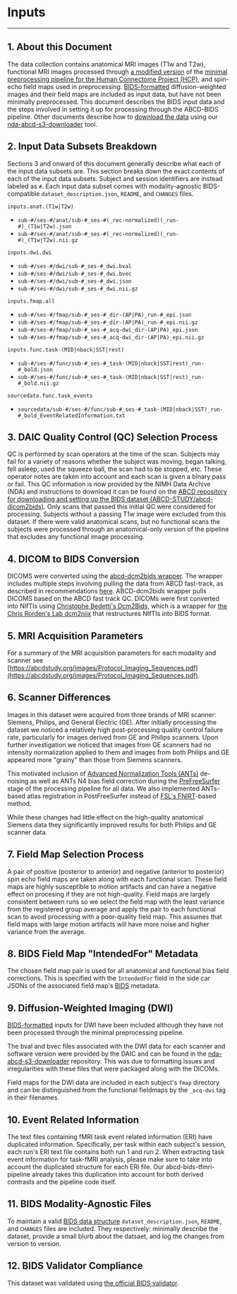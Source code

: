 # Inputs

---

## 1. About this Document

The data collection contains anatomical MRI images (T1w and T2w), functional MRI images processed through [a modified version](https://github.com/DCAN-Labs/DCAN-HCP) of the [minimal preprocessing pipeline for the Human Connectome Project (HCP)](https://doi.org/10.1016/j.neuroimage.2013.04.127), and spin-echo field maps used in preprocessing.  [BIDS-formatted](https://bids-specification.readthedocs.io/en/stable/) diffusion-weighted images and their field maps are included as input data, but have not been minimally preprocessed.  This document describes the BIDS input data and the steps involved in setting it up for processing through the ABCD-BIDS pipeline. Other documents describe how to [download the data](https://collection3165.readthedocs.io/en/stable/recommendations/#4-downloading-and-unpacking-data) using our [nda-abcd-s3-downloader](https://github.com/ABCD-STUDY/nda-abcd-s3-downloader) tool.

## 2. Input Data Subsets Breakdown

Sections 3 and onward of this document generally describe what each of the input data subsets are.  This section breaks down the exact contents of each of the input data subsets.  Subject and session identifiers are instead labeled as `#`.  Each input data subset comes with modality-agnostic BIDS-compatible `dataset_description.json`, `README`, and `CHANGES` files.

`inputs.anat.(T1w|T2w)`

- `sub-#/ses-#/anat/sub-#_ses-#(_rec-normalized)(_run-#)_(T1w|T2w).json`
- `sub-#/ses-#/anat/sub-#_ses-#(_rec-normalized)(_run-#)_(T1w|T2w).nii.gz`

`inputs.dwi.dwi`

- `sub-#/ses-#/dwi/sub-#_ses-#_dwi.bval`
- `sub-#/ses-#/dwi/sub-#_ses-#_dwi.bvec`
- `sub-#/ses-#/dwi/sub-#_ses-#_dwi.json`
- `sub-#/ses-#/dwi/sub-#_ses-#_dwi.nii.gz`

`inputs.fmap.all`

- `sub-#/ses-#/fmap/sub-#_ses-#_dir-(AP|PA)_run-#_epi.json`
- `sub-#/ses-#/fmap/sub-#_ses-#_dir-(AP|PA)_run-#_epi.nii.gz`
- `sub-#/ses-#/fmap/sub-#_ses-#_acq-dwi_dir-(AP|PA)_epi.json`
- `sub-#/ses-#/fmap/sub-#_ses-#_acq-dwi_dir-(AP|PA)_epi.nii.gz`

`inputs.func.task-(MID|nback|SST|rest)`

- `sub-#/ses-#/func/sub-#_ses-#_task-(MID|nback|SST|rest)_run-#_bold.json`
- `sub-#/ses-#/func/sub-#_ses-#_task-(MID|nback|SST|rest)_run-#_bold.nii.gz`

`sourcedata.func.task_events`

- `sourcedata/sub-#/ses-#/func/sub-#_ses-#_task-(MID|nback|SST)_run-#_bold_EventRelatedInformation.txt`

## 3. DAIC Quality Control (QC) Selection Process

QC is performed by scan operators at the time of the scan. Subjects may fail for a variety of reasons whether the subject was moving, began talking, fell asleep, used the squeeze ball, the scan had to be stopped, etc. These operator notes are taken into account and each scan is given a binary pass or fail.  This QC information is now provided by the NIMH Data Archive (NDA) and instructions to download it can be found on the [ABCD repository for downloading and setting up the BIDS dataset (ABCD-STUDY/abcd-dicom2bids)](https://github.com/ABCD-STUDY/abcd-dicom2bids).  Only scans that passed this initial QC were considered for processing.  Subjects without a passing T1w image were excluded from this dataset.  If there were valid anatomical scans, but no functional scans the subjects were processed through an anatomical-only version of the pipeline that excludes any functional image processing.

## 4. DICOM to BIDS Conversion

DICOMS were converted using the [abcd-dcm2bids wrapper](https://github.com/ABCD-STUDY/abcd-dicom2bids). The wrapper includes multiple steps involving pulling the data from ABCD fast-track, as described in recommendations [here](https://collection3165.readthedocs.io/en/stable/recommendations/#4-downloading-and-unpacking-data). ABCD-dcm2bids wrapper pulls DICOMS based on the ABCD fast track QC. DICOMs were first converted into NIfTIs using [Christophe Bedetti's Dcm2Bids](https://github.com/cbedetti/Dcm2Bids), which is a wrapper for [the Chris Rorden's Lab dcm2niix](https://github.com/rordenlab/dcm2niix) that restructures NIfTIs into BIDS format.

## 5. MRI Acquisition Parameters

For a summary of the MRI acquisition parameters for each modality and scanner see [https://abcdstudy.org/images/Protocol_Imaging_Sequences.pdf](https://abcdstudy.org/images/Protocol_Imaging_Sequences.pdf).

## 6. Scanner Differences

Images in this dataset were acquired from three brands of MRI scanner: Siemens, Philips, and General Electric (GE).  After initially processing the dataset we noticed a relatively high post-processing quality control failure rate, particularly for images derived from GE and Philips scanners.  Upon further investigation we noticed that images from GE scanners had no intensity normalization applied to them and images from both Philips and GE appeared more "grainy" than those from Siemens scanners.

This motivated inclusion of [Advanced Normalization Tools (ANTs)](https://github.com/ANTsX/ANTs) de-noising as well as ANTs N4 bias field correction during the [PreFreeSurfer](https://github.com/DCAN-Labs/DCAN-HCP/tree/master/PreFreeSurfer) stage of the processing pipeline for all data.  We also implemented ANTs-based atlas registration in PostFreeSurfer instead of [FSL's FNIRT](https://fsl.fmrib.ox.ac.uk/fsl/fslwiki/FNIRT)-based method.

While these changes had little effect on the high-quality anatomical Siemens data they significantly improved results for both Philips and GE scanner data.

## 7. Field Map Selection Process

A pair of positive (posterior to anterior) and negative (anterior to posterior) spin echo field maps are taken along with each functional scan.  These field maps are highly susceptible to motion artifacts and can have a negative effect on procesing if they are not high-quality.  Field maps are largely consistent between runs so we select the field map with the least variance from the registered group average and apply the pair to each functional scan to avoid processing with a poor-quality field map.  This assumes that field maps with large motion artifacts will have more noise and higher variance from the average.

## 8. BIDS Field Map "IntendedFor" Metadata

The chosen field map pair is used for all anatomical and functional bias field corrections.  This is specified with the `IntendedFor` field in the side car JSONs of the associated field map's [BIDS](https://bids-specification.readthedocs.io/en/stable/) metadata.

## 9. Diffusion-Weighted Imaging (DWI)

[BIDS-formatted](https://bids-specification.readthedocs.io/en/stable/) inputs for DWI have been included although they have not been processed through the minimal preprocessing pipeline.

The bval and bvec files associated with the DWI data for each scanner and software version were provided by the DAIC and can be found in the [nda-abcd-s3-downloader](https://github.com/ABCD-STUDY/nda-abcd-s3-downloader) repository.  This was due to formatting issues and irregularities with these files that were packaged along with the DICOMs.

Field maps for the DWI data are included in each subject's `fmap` directory and can be distinguished from the functional fieldmaps by the `_acq-dwi` tag in their filenames.

## 10. Event Related Information

The text files containing fMRI task event related information (ERI) have duplicated information. Specifically, per task within each subject's session, each run's ERI text file contains both run 1 and run 2. When extracting task event information for task-fMRI analysis, please make sure to take into account the duplicated structure for each ERI file. Our abcd-bids-tfmri-pipeline already takes this duplication into account for both derived contrasts and the pipeline code itself.

## 11. BIDS Modality-Agnostic Files

To maintain a valid [BIDS data structure](https://bids-specification.readthedocs.io/en/stable/) `dataset_description.json`, `README`, and `CHANGES` files are included.  They respectively: minimally describe the dataset, provide a small blurb about the datsaet, and log the changes from version to version.

## 12. BIDS Validator Compliance

This dataset was validated using [the official BIDS validator](https://github.com/bids-standard/bids-validator).
